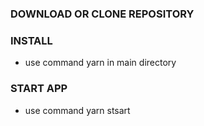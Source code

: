 ### DOWNLOAD OR CLONE REPOSITORY
### INSTALL
- use command yarn in main directory
### START APP
- use command yarn stsart

